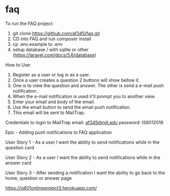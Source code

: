 # faq

To run the FAQ project:

1. git clone https://github.com/af345/faq.git
2. CD into FAQ and run composer install
3. cp .env.example to .env
4. setup database / with sqlite or other (https://laravel.com/docs/5.6/database)

How to Use:
1. Register as a user or log in as a user.
2. Once a user creates a question 2 buttons will show bellow it.
3. One is to view the question and answer. The other is send a e-mail push notification.
4. When the e-mail notification is used it'll prompt you to another view.
5. Enter your email and body of the email.
6. Use the email button to send the email push notification. 
7. This email will be sent to MailTrap.

Credentials to login to MailTrap
email: af345@njit.edu
password: IS6012018

Epic - Adding push notifications to FAQ application 

User Story 1 - As a user I want the ability to send notifications while in the question card

User Story 2 - As a user I want the ability to send notifications while in the answer card

User Story 3 - After sending a notification I want the ability to go back to the home, question or answer page

https://is601onlineproject3.herokuapp.com/